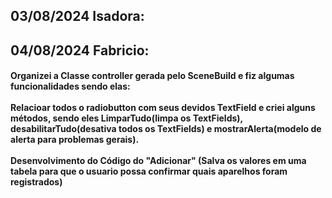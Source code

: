 ## 03/08/2024 Isadora: 
#### 

## 04/08/2024 Fabricio:
#### Organizei a Classe controller gerada pelo SceneBuild e fiz algumas funcionalidades sendo elas: <br><br> Relacioar todos o radiobutton com seus devidos TextField e criei alguns métodos, sendo eles LimparTudo(limpa os TextFields), desabilitarTudo(desativa todos os TextFields) e mostrarAlerta(modelo de alerta para problemas gerais).<br><br> Desenvolvimento do Código do "Adicionar" (Salva os valores em uma tabela para que o usuario possa confirmar quais aparelhos foram registrados)

